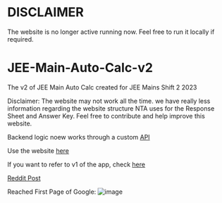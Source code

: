 # DISCLAIMER
The website is no longer active running now. Feel free to run it locally if required.

# JEE-Main-Auto-Calc-v2

The v2 of JEE Main Auto Calc created for JEE Mains Shift 2 2023

Disclaimer: The website may not work all the time. we have really less information regarding the website structure NTA uses for the Response Sheet and Answer Key. Feel free to contribute and help improve this website.

Backend logic noew works through a custom [API](https://github.com/Threadsnappers/JEE_Calc_API)

Use the website [here](https://jee-main-auto-calc-v2.vercel.app/)

If you want to refer to v1 of the app, check [here](https://github.com/The-Coder-Kishor/JEE-Main-Automatic-Calculator)

[Reddit Post](http://reddit.com/r/JEENEETards/comments/12s2tnr/jee_main_auto_calculator/)

Reached First Page of Google:
![image](https://user-images.githubusercontent.com/58686913/233450864-6fc1b1ac-6620-4457-a7e3-0d3b60c8efa5.png)
